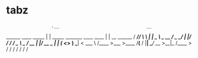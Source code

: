 # tabz


                     .__                                 __            
  ______ ____ _____  |  | _____    _______  ____   ____ |  | __  ______
 /  ___// ___\\__  \ |  | \__  \   \_  __ \/  _ \_/ ___\|  |/ / /  ___/
 \___ \\  \___ / __ \|  |__/ __ \_  |  | \(  <_> )  \___|    <  \___ \ 
/____  >\___  >____  /____(____  /  |__|   \____/ \___  >__|_ \/____  >
     \/     \/     \/          \/                     \/     \/     \/ 
